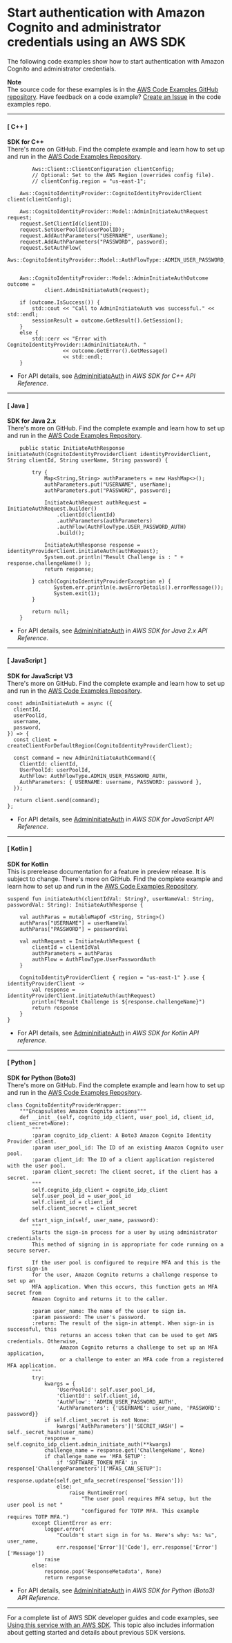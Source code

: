 # Start authentication with Amazon Cognito and administrator credentials using an AWS SDK<a name="example_cognito-identity-provider_AdminInitiateAuth_section"></a>

The following code examples show how to start authentication with Amazon Cognito and administrator credentials\.

**Note**  
The source code for these examples is in the [AWS Code Examples GitHub repository](https://github.com/awsdocs/aws-doc-sdk-examples)\. Have feedback on a code example? [Create an Issue](https://github.com/awsdocs/aws-doc-sdk-examples/issues/new/choose) in the code examples repo\. 

------
#### [ C\+\+ ]

**SDK for C\+\+**  
 There's more on GitHub\. Find the complete example and learn how to set up and run in the [AWS Code Examples Repository](https://github.com/awsdocs/aws-doc-sdk-examples/tree/main/cpp/example_code/cognito#code-examples)\. 
  

```
        Aws::Client::ClientConfiguration clientConfig;
        // Optional: Set to the AWS Region (overrides config file).
        // clientConfig.region = "us-east-1";

    Aws::CognitoIdentityProvider::CognitoIdentityProviderClient client(clientConfig);

    Aws::CognitoIdentityProvider::Model::AdminInitiateAuthRequest request;
    request.SetClientId(clientID);
    request.SetUserPoolId(userPoolID);
    request.AddAuthParameters("USERNAME", userName);
    request.AddAuthParameters("PASSWORD", password);
    request.SetAuthFlow(
            Aws::CognitoIdentityProvider::Model::AuthFlowType::ADMIN_USER_PASSWORD_AUTH);


    Aws::CognitoIdentityProvider::Model::AdminInitiateAuthOutcome outcome =
            client.AdminInitiateAuth(request);

    if (outcome.IsSuccess()) {
        std::cout << "Call to AdminInitiateAuth was successful." << std::endl;
        sessionResult = outcome.GetResult().GetSession();
    }
    else {
        std::cerr << "Error with CognitoIdentityProvider::AdminInitiateAuth. "
                  << outcome.GetError().GetMessage()
                  << std::endl;
    }
```
+  For API details, see [AdminInitiateAuth](https://docs.aws.amazon.com/goto/SdkForCpp/cognito-idp-2016-04-18/AdminInitiateAuth) in *AWS SDK for C\+\+ API Reference*\. 

------
#### [ Java ]

**SDK for Java 2\.x**  
 There's more on GitHub\. Find the complete example and learn how to set up and run in the [AWS Code Examples Repository](https://github.com/awsdocs/aws-doc-sdk-examples/tree/main/javav2/example_code/cognito#readme)\. 
  

```
    public static InitiateAuthResponse initiateAuth(CognitoIdentityProviderClient identityProviderClient, String clientId, String userName, String password) {

        try {
            Map<String,String> authParameters = new HashMap<>();
            authParameters.put("USERNAME", userName);
            authParameters.put("PASSWORD", password);

            InitiateAuthRequest authRequest = InitiateAuthRequest.builder()
                .clientId(clientId)
                .authParameters(authParameters)
                .authFlow(AuthFlowType.USER_PASSWORD_AUTH)
                .build();

            InitiateAuthResponse response = identityProviderClient.initiateAuth(authRequest);
            System.out.println("Result Challenge is : " + response.challengeName() );
            return response;

        } catch(CognitoIdentityProviderException e) {
               System.err.println(e.awsErrorDetails().errorMessage());
               System.exit(1);
        }

        return null;
    }
```
+  For API details, see [AdminInitiateAuth](https://docs.aws.amazon.com/goto/SdkForJavaV2/cognito-idp-2016-04-18/AdminInitiateAuth) in *AWS SDK for Java 2\.x API Reference*\. 

------
#### [ JavaScript ]

**SDK for JavaScript V3**  
 There's more on GitHub\. Find the complete example and learn how to set up and run in the [AWS Code Examples Repository](https://github.com/awsdocs/aws-doc-sdk-examples/tree/main/javascriptv3/example_code/cognito/#code-examples)\. 
  

```
const adminInitiateAuth = async ({
  clientId,
  userPoolId,
  username,
  password,
}) => {
  const client = createClientForDefaultRegion(CognitoIdentityProviderClient);

  const command = new AdminInitiateAuthCommand({
    ClientId: clientId,
    UserPoolId: userPoolId,
    AuthFlow: AuthFlowType.ADMIN_USER_PASSWORD_AUTH,
    AuthParameters: { USERNAME: username, PASSWORD: password },
  });

  return client.send(command);
};
```
+  For API details, see [AdminInitiateAuth](https://docs.aws.amazon.com/AWSJavaScriptSDK/v3/latest/clients/client-cognito-identity-provider/classes/admininitiateauthcommand.html) in *AWS SDK for JavaScript API Reference*\. 

------
#### [ Kotlin ]

**SDK for Kotlin**  
This is prerelease documentation for a feature in preview release\. It is subject to change\.
 There's more on GitHub\. Find the complete example and learn how to set up and run in the [AWS Code Examples Repository](https://github.com/awsdocs/aws-doc-sdk-examples/tree/main/kotlin/services/cognito#code-examples)\. 
  

```
suspend fun initiateAuth(clientIdVal: String?, userNameVal: String, passwordVal: String): InitiateAuthResponse {

    val authParas = mutableMapOf <String, String>()
    authParas["USERNAME"] = userNameVal
    authParas["PASSWORD"] = passwordVal

    val authRequest = InitiateAuthRequest {
        clientId = clientIdVal
        authParameters = authParas
        authFlow = AuthFlowType.UserPasswordAuth
    }

    CognitoIdentityProviderClient { region = "us-east-1" }.use { identityProviderClient ->
        val response = identityProviderClient.initiateAuth(authRequest)
        println("Result Challenge is ${response.challengeName}")
        return response
    }
}
```
+  For API details, see [AdminInitiateAuth](https://github.com/awslabs/aws-sdk-kotlin#generating-api-documentation) in *AWS SDK for Kotlin API reference*\. 

------
#### [ Python ]

**SDK for Python \(Boto3\)**  
 There's more on GitHub\. Find the complete example and learn how to set up and run in the [AWS Code Examples Repository](https://github.com/awsdocs/aws-doc-sdk-examples/tree/main/python/example_code/cognito#code-examples)\. 
  

```
class CognitoIdentityProviderWrapper:
    """Encapsulates Amazon Cognito actions"""
    def __init__(self, cognito_idp_client, user_pool_id, client_id, client_secret=None):
        """
        :param cognito_idp_client: A Boto3 Amazon Cognito Identity Provider client.
        :param user_pool_id: The ID of an existing Amazon Cognito user pool.
        :param client_id: The ID of a client application registered with the user pool.
        :param client_secret: The client secret, if the client has a secret.
        """
        self.cognito_idp_client = cognito_idp_client
        self.user_pool_id = user_pool_id
        self.client_id = client_id
        self.client_secret = client_secret

    def start_sign_in(self, user_name, password):
        """
        Starts the sign-in process for a user by using administrator credentials.
        This method of signing in is appropriate for code running on a secure server.

        If the user pool is configured to require MFA and this is the first sign-in
        for the user, Amazon Cognito returns a challenge response to set up an
        MFA application. When this occurs, this function gets an MFA secret from
        Amazon Cognito and returns it to the caller.

        :param user_name: The name of the user to sign in.
        :param password: The user's password.
        :return: The result of the sign-in attempt. When sign-in is successful, this
                 returns an access token that can be used to get AWS credentials. Otherwise,
                 Amazon Cognito returns a challenge to set up an MFA application,
                 or a challenge to enter an MFA code from a registered MFA application.
        """
        try:
            kwargs = {
                'UserPoolId': self.user_pool_id,
                'ClientId': self.client_id,
                'AuthFlow': 'ADMIN_USER_PASSWORD_AUTH',
                'AuthParameters': {'USERNAME': user_name, 'PASSWORD': password}}
            if self.client_secret is not None:
                kwargs['AuthParameters']['SECRET_HASH'] = self._secret_hash(user_name)
            response = self.cognito_idp_client.admin_initiate_auth(**kwargs)
            challenge_name = response.get('ChallengeName', None)
            if challenge_name == 'MFA_SETUP':
                if 'SOFTWARE_TOKEN_MFA' in response['ChallengeParameters']['MFAS_CAN_SETUP']:
                    response.update(self.get_mfa_secret(response['Session']))
                else:
                    raise RuntimeError(
                        "The user pool requires MFA setup, but the user pool is not "
                        "configured for TOTP MFA. This example requires TOTP MFA.")
        except ClientError as err:
            logger.error(
                "Couldn't start sign in for %s. Here's why: %s: %s", user_name,
                err.response['Error']['Code'], err.response['Error']['Message'])
            raise
        else:
            response.pop('ResponseMetadata', None)
            return response
```
+  For API details, see [AdminInitiateAuth](https://docs.aws.amazon.com/goto/boto3/cognito-idp-2016-04-18/AdminInitiateAuth) in *AWS SDK for Python \(Boto3\) API Reference*\. 

------

For a complete list of AWS SDK developer guides and code examples, see [Using this service with an AWS SDK](sdk-general-information-section.md)\. This topic also includes information about getting started and details about previous SDK versions\.